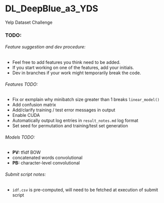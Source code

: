 # DL_DeepBlue_a3_YDS
Yelp Dataset Challenge

### TODO:
###### Feature suggestion and dev procedure:
- Feel free to add features you think need to be added.
- If you start working on one of the features, add your initials.
- Dev in branches if your work might temporarily break the code.

###### Features TODO:
- Fix or exmplain why minibatch size greater than 1 breaks `linear_model()`
- Add confusion matrix
- Add/clarify training / test error messages in output
- Enable CUDA
- Automatically output log entries in `result_notes.md` log format
- Set seed for permutation and training/test set generation


###### Models TODO:
- **PV:** tfidf BOW
- concatenated words convolutional
- **PB:** character-level convolutional

###### Submit script notes:
- `idf.csv` is pre-computed, will need to be fetched at execution of submit script